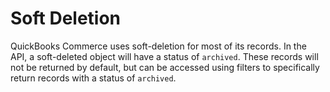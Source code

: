 # Soft Deletion

QuickBooks Commerce uses soft-deletion for most of its records. 
In the API, a soft-deleted object will have a status of `archived`. 
These records will not be returned by default, but can be accessed using filters to 
specifically return records with a status of `archived`.
